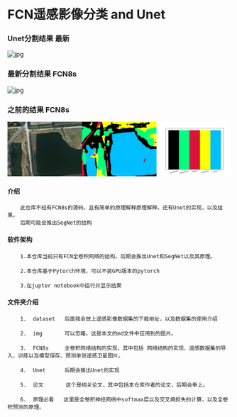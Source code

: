 # FCN遥感影像分类 and Unet
### Unet分割结果 最新 
![jpg](img/testing3x-45-final.png)
### 最新分割结果 FCN8s
![jpg](img/aaa.png)

### 之前的结果 FCN8s
![jpg](img/fcn8s.jpg)


#### 介绍
        此仓库不经有FCN8s的源码，且有简单的原理解释原理解释。还有Unet的实现，以及结果。
        后期可能会推出SegNet的结构

#### 软件架构
        1.本仓库当前只有FCN全卷积网络的结构。后期会推出Unet和SegNet以及其原理。

        2.本仓库基于Pytorch环境，可以不装GPU版本的pytorch

        3.在jupter notebook中运行并显示结果


#### 文件夹介绍
        1.  dataset   后面我会放上遥感影像数据集的下载地址，以及数据集的使用介绍
        
        2.  img       可以忽略，这是本文的md文件中应用到的图片。
        
        3.  FCN8s     全卷积网络结构的实现，其中包括 网络结构的实现、遥感数据集的导入、训练以及模型保存、预测单张遥感卫星图片。
        
        4.  Unet      后期会推出Unet的实现
        
        5.  论文       这个是相关论文，其中包括本仓库作者的论文，后期会奉上。
        
        6.  原理必看   这里是全卷积神经网络中softmax层以及交叉熵损失的计算，以及全卷积预测的原理。


